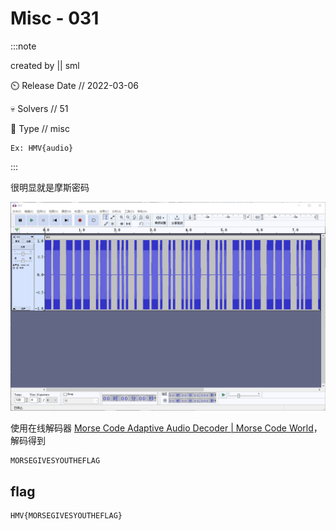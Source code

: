 # Misc - 031

:::note

created by || sml

⏲️ Release Date // 2022-03-06

💀 Solvers // 51

🧩 Type // misc

```plaintext
Ex: HMV{audio}
```

:::

很明显就是摩斯密码

![img](img/image_20240250-225008.png)

使用在线解码器 [Morse Code Adaptive Audio Decoder | Morse Code World](https://morsecode.world/international/decoder/audio-decoder-adaptive.html)，解码得到

```plaintext
MORSEGIVESYOUTHEFLAG
```

## flag

```plaintext
HMV{MORSEGIVESYOUTHEFLAG}
```

